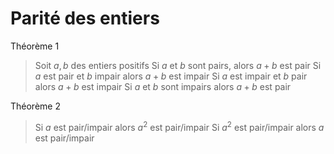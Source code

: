 # Parité des entiers
Théorème 1
> Soit $a,b$ des entiers positifs
> Si $a$ et $b$ sont pairs, alors $a+b$ est pair
> Si $a$ est pair et $b$ impair alors $a+b$ est impair
> Si $a$ est impair et $b$ pair alors $a+b$ est impair
> Si $a$ et $b$ sont impairs alors $a+b$ est pair

Théorème 2
> Si $a$ est pair/impair alors $a^{2}$ est pair/impair
> Si $a^{2}$ est pair/impair alors $a$ est pair/impair